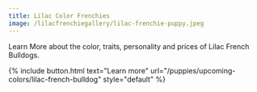```yaml
---
title: Lilac Color Frenchies
image: /lilacfrenchiegallery/lilac-frenchie-puppy.jpeg
---
```


Learn More about the color, traits, personality and prices of Lilac French Bulldogs.


{% include button.html text="Learn more" url="/puppies/upcoming-colors/lilac-french-bulldog" style="default" %}